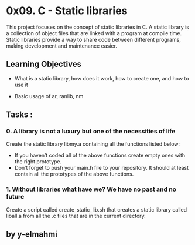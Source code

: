 # 0x09. C - Static libraries
This project focuses on the concept of static libraries in C. A static library is a collection of object files that are linked with a program at compile time. Static libraries provide a way to share code between different programs, making development and maintenance easier.


## Learning Objectives
* What is a static library, how does it work, how to create one, and how to use it

* Basic usage of ar, ranlib, nm



## Tasks :

### 0. A library is not a luxury but one of the necessities of life
Create the static library libmy.a containing all the functions listed below:

* If you haven’t coded all of the above functions create empty ones with the right prototype.
* Don’t forget to push your main.h file to your repository. It should at least contain all the prototypes of the above functions.

### 1. Without libraries what have we? We have no past and no future

Create a script called create_static_lib.sh that creates a static library called liball.a from all the .c files that are in the current directory.


## by y-elmahmi
